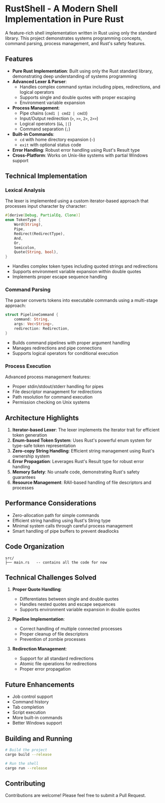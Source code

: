 # RustShell - A Modern Shell Implementation in Pure Rust

A feature-rich shell implementation written in Rust using only the standard library. This project demonstrates systems programming concepts, command parsing, process management, and Rust's safety features.

## Features

- **Pure Rust Implementation**: Built using only the Rust standard library, demonstrating deep understanding of systems programming
- **Advanced Lexer & Parser**: 
  - Handles complex command syntax including pipes, redirections, and logical operators
  - Supports single and double quotes with proper escaping
  - Environment variable expansion
- **Process Management**:
  - Pipe chains (`cmd1 | cmd2 | cmd3`)
  - Input/Output redirection (`>`, `>>`, `2>`, `2>>`)
  - Logical operators (`&&`, `||`)
  - Command separation (`;`)
- **Built-in Commands**:
  - `cd` with home directory expansion (`~`)
  - `exit` with optional status code
- **Error Handling**: Robust error handling using Rust's Result type
- **Cross-Platform**: Works on Unix-like systems with partial Windows support

## Technical Implementation

### Lexical Analysis

The lexer is implemented using a custom iterator-based approach that processes input character by character:

```rust
#[derive(Debug, PartialEq, Clone)]
enum TokenType {
    Word(String),
    Pipe,
    Redirect(RedirectType),
    And,
    Or,
    Semicolon,
    Quote(String, bool),
}
```

- Handles complex token types including quoted strings and redirections
- Supports environment variable expansion within double quotes
- Implements proper escape sequence handling

### Command Parsing

The parser converts tokens into executable commands using a multi-stage approach:

```rust
struct PipelineCommand {
    command: String,
    args: Vec<String>,
    redirection: Redirection,
}
```

- Builds command pipelines with proper argument handling
- Manages redirections and pipe connections
- Supports logical operators for conditional execution

### Process Execution

Advanced process management features:

- Proper stdin/stdout/stderr handling for pipes
- File descriptor management for redirections
- Path resolution for command execution
- Permission checking on Unix systems

## Architecture Highlights

1. **Iterator-based Lexer**: The lexer implements the Iterator trait for efficient token generation
2. **Enum-based Token System**: Uses Rust's powerful enum system for type-safe token representation
3. **Zero-copy String Handling**: Efficient string management using Rust's ownership system
4. **Error Propagation**: Leverages Rust's Result type for robust error handling
5. **Memory Safety**: No unsafe code, demonstrating Rust's safety guarantees
6. **Resource Management**: RAII-based handling of file descriptors and processes

## Performance Considerations

- Zero-allocation path for simple commands
- Efficient string handling using Rust's String type
- Minimal system calls through careful process management
- Smart handling of pipe buffers to prevent deadlocks

## Code Organization

```
src/
├── main.rs   -- contains all the code for now 
```

## Technical Challenges Solved

1. **Proper Quote Handling**: 
   - Differentiates between single and double quotes
   - Handles nested quotes and escape sequences
   - Supports environment variable expansion in double quotes

2. **Pipeline Implementation**:
   - Correct handling of multiple connected processes
   - Proper cleanup of file descriptors
   - Prevention of zombie processes

3. **Redirection Management**:
   - Support for all standard redirections
   - Atomic file operations for redirections
   - Proper error propagation

## Future Enhancements

- Job control support
- Command history
- Tab completion
- Script execution
- More built-in commands
- Better Windows support

## Building and Running

```bash
# Build the project
cargo build --release

# Run the shell
cargo run --release
```

## Contributing

Contributions are welcome! Please feel free to submit a Pull Request.
